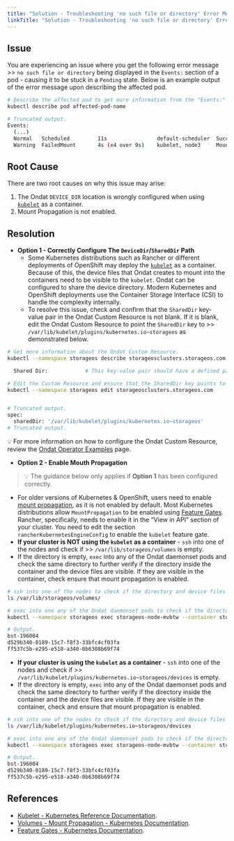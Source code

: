 ```yaml
---
title: "Solution - Troubleshooting 'no such file or directory' Error Message When Mounting A Volume To A Pod"
linkTitle: "Solution - Troubleshooting 'no such file or directory' Error Message When Mounting A Volume To A Pod"
---
```


## Issue

You are experiencing an issue where you get the following error message >> `no such file or directory` being displayed in the `Events:` section of a pod - causing it to be stuck in a `Pending` state. Below is an example output of the error message upon describing the affected pod.

```bash
# Describe the affected pod to get more information from the "Events:" section.
kubectl describe pod affected-pod-name

# Truncated output.
Events:
  (...)
  Normal   Scheduled         11s                default-scheduler  Successfully assigned default/d1 to node3
  Warning  FailedMount       4s (x4 over 9s)    kubelet, node3     MountVolume.SetUp failed for volume "pvc-f2a49198-c00c-11e8-ba01-0800278dc04d" : stat /var/lib/storageos/volumes/d9df3549-26c0-4cfc-62b4-724b443069a1: no such file or directory
```

## Root Cause

There are two root causes on why this issue may arise:

1. The Ondat  `DEVICE_DIR`  location is wrongly configured when using  [`kubelet`](https://kubernetes.io/docs/reference/command-line-tools-reference/kubelet/) as a container.
1. Mount Propagation is not enabled.

## Resolution

- **Option 1 - Correctly Configure The `DeviceDir`/`SharedDir` Path**
  - Some Kubernetes distributions such as Rancher or different deployments of OpenShift may deploy the [`kubelet`](https://kubernetes.io/docs/reference/command-line-tools-reference/kubelet/) as a container. Because of this, the device files that Ondat creates to mount into the containers need to be visible to the `kubelet`. Ondat can be configured to share the device directory. Modern Kubernetes and OpenShift deployments use the Container Storage Interface (CSI) to handle the complexity internally.
  - To resolve this issue, check and confirm that the `SharedDir` key-value pair in the Ondat Custom Resource is not blank. If it is blank, edit the Ondat Custom Resource to point the `SharedDir` key to >> `/var/lib/kubelet/plugins/kubernetes.io~storageos` as demonstrated below.

 ```bash
 # Get more information about the Ondat Custom Resource.
 kubectl --namespace storageos describe storageosclusters.storageos.com | grep "Shared Dir"

   Shared Dir:            # This key-value pair should have a defined path.
 ```

 ```bash
 # Edit the Custom Resource and ensure that the SharedDir key points to "/var/lib/kubelet/plugins/kubernetes.io~storageos"
 kubectl --namespace storageos edit storageosclusters.storageos.com


 # Truncated output.
 spec:
   sharedDir: '/var/lib/kubelet/plugins/kubernetes.io~storageos'        # This is required if the "kubelet" is running as a container in your cluster.
 # Truncated output.
 ```

💡 For more information on how to configure the Ondat Custom Resource, review the [Ondat Operator Examples](/docs/reference/operator/examples/) page.

- **Option 2 - Enable Mouth Propagation**

> 💡 The guidance below only applies if **Option 1** has been configured correctly.

- For older versions of Kubernetes & OpenShift, users need to enable [mount propagation](https://kubernetes.io/docs/concepts/storage/volumes/#mount-propagation), as it is not enabled by default. Most Kubernetes distributions allow `MountPropagation` to be enabled using [Feature Gates](https://kubernetes.io/docs/reference/command-line-tools-reference/feature-gates/). Rancher, specifically, needs to enable it in the “View in API” section of your cluster. You need to edit the section `rancherKubernetesEngineConfig` to enable the `kubelet` feature gate.
- **If your cluster is NOT using the `kubelet` as a container** - `ssh` into one of the nodes and check if >> `/var/lib/storageos/volumes` is empty.
- If the directory is empty, `exec` into any of the Ondat daemonset pods and check the same directory to further verify if the directory inside the container and the device files are visible. If they are visible in the container, check ensure that mount propagation is enabled.

 ```bash
 # ssh into one of the nodes to check if the directory and device files exist (the directory should not be empty).
 ls /var/lib/storageos/volumes/

 # exec into one any of the Ondat daemonset pods to check if the directory and directory and device files exist.
 kubectl --namespace storageos exec storageos-node-mvbtw --container storageos -- ls -l /var/lib/storageos/volumes

 # Output.
 bst-196004
 d529b340-0189-15c7-f8f3-33bfc4cf03fa
 ff537c5b-e295-e518-a340-0b6308b69f74
 ```

- **If your cluster is using the `kubelet` as a container** - `ssh` into one of the nodes and check if >> `/var/lib/kubelet/plugins/kubernetes.io~storageos/devices` is empty.
- If the directory is empty, `exec` into any of the Ondat daemonset pods and check the same directory to further verify if the directory inside the container and the device files are visible. If they are visible in the container, check and ensure that mount propagation is enabled.

 ```bash
 # ssh into one of the nodes to check if the directory and device files exist (the directory should not be empty).
 ls /var/lib/kubelet/plugins/kubernetes.io~storageos/devices

 # exec into one any of the Ondat daemonset pods to check if the directory and directory and device files exist.
 kubectl --namespace storageos exec storageos-node-mvbtw --container storageos -- ls -l /var/lib/kubelet/plugins/kubernetes.io~storageos/devices

 # Output.
 bst-196004
 d529b340-0189-15c7-f8f3-33bfc4cf03fa
 ff537c5b-e295-e518-a340-0b6308b69f74
 ```

## References

- [Kubelet - Kubernetes Reference Documentation](https://kubernetes.io/docs/reference/command-line-tools-reference/kubelet/).
- [Volumes - Mount Propagation - Kubernetes Documentation](https://kubernetes.io/docs/concepts/storage/volumes/#mount-propagation).
- [Feature Gates - Kubernetes Documentation](https://kubernetes.io/docs/reference/command-line-tools-reference/feature-gates/).
